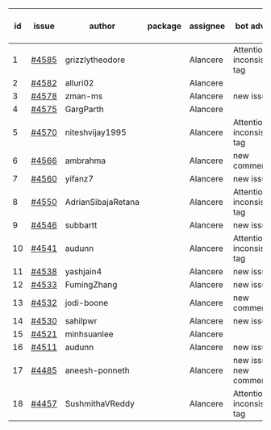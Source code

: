 | id | issue | author | package | assignee | bot advice | created date of issue | target release date | date from target |
| ------ | ------ | ------ | ------ | ------ | ------ | ------ | ------ | :-----: |
| 1 | [#4585](https://github.com/Azure/sdk-release-request/issues/4585) | grizzlytheodore |  | Alancere | Attention to inconsistent tag | 09-27 | 10-27 |  |
| 2 | [#4582](https://github.com/Azure/sdk-release-request/issues/4582) | alluri02 |  | Alancere |  | 09-27 | 10-27 |  |
| 3 | [#4578](https://github.com/Azure/sdk-release-request/issues/4578) | zman-ms |  | Alancere | new issue. | 09-26 | 10-27 |  |
| 4 | [#4575](https://github.com/Azure/sdk-release-request/issues/4575) | GargParth |  | Alancere |  | 09-26 | 10-27 |  |
| 5 | [#4570](https://github.com/Azure/sdk-release-request/issues/4570) | niteshvijay1995 |  | Alancere | Attention to inconsistent tag | 09-26 | 10-27 |  |
| 6 | [#4566](https://github.com/Azure/sdk-release-request/issues/4566) | ambrahma |  | Alancere | new comment. | 09-25 | 10-27 |  |
| 7 | [#4560](https://github.com/Azure/sdk-release-request/issues/4560) | yifanz7 |  | Alancere | new issue. | 09-25 | 10-27 |  |
| 8 | [#4550](https://github.com/Azure/sdk-release-request/issues/4550) | AdrianSibajaRetana |  | Alancere | Attention to inconsistent tag | 09-22 | 10-27 |  |
| 9 | [#4546](https://github.com/Azure/sdk-release-request/issues/4546) | subbartt |  | Alancere | new issue. | 09-22 | 10-27 |  |
| 10 | [#4541](https://github.com/Azure/sdk-release-request/issues/4541) | audunn |  | Alancere | Attention to inconsistent tag | 09-21 | 10-27 |  |
| 11 | [#4538](https://github.com/Azure/sdk-release-request/issues/4538) | yashjain4 |  | Alancere | new issue. | 09-21 | 10-27 |  |
| 12 | [#4533](https://github.com/Azure/sdk-release-request/issues/4533) | FumingZhang |  | Alancere | new issue. | 09-21 | 10-27 |  |
| 13 | [#4532](https://github.com/Azure/sdk-release-request/issues/4532) | jodi-boone |  | Alancere | new comment. | 09-20 | 10-27 |  |
| 14 | [#4530](https://github.com/Azure/sdk-release-request/issues/4530) | sahilpwr |  | Alancere | new issue. | 09-20 | 10-27 |  |
| 15 | [#4521](https://github.com/Azure/sdk-release-request/issues/4521) | minhsuanlee |  | Alancere |  | 09-13 | 10-27 |  |
| 16 | [#4511](https://github.com/Azure/sdk-release-request/issues/4511) | audunn |  | Alancere | new issue. | 09-08 | 10-27 |  |
| 17 | [#4485](https://github.com/Azure/sdk-release-request/issues/4485) | aneesh-ponneth |  | Alancere | new issue. new comment. | 08-31 | 09-22 |  |
| 18 | [#4457](https://github.com/Azure/sdk-release-request/issues/4457) | SushmithaVReddy |  | Alancere | Attention to inconsistent tag | 08-23 | 09-22 |  |
